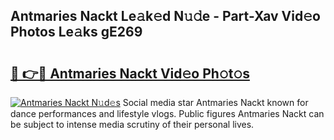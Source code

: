 ## Antmaries Nackt Le𝚊k𝚎d N𝚞𝚍e - Part-Xav Vid𝚎o Photos Le𝚊ks gE269

# <h2><a href="http://fb7p7dw.evod.top/?m=Antmaries+Nackt">🔗 👉🔴 Antmaries Nackt Vid𝚎o Ph𝚘t𝚘s</a></h2>

[![Antmaries Nackt N𝚞d𝚎s](https://i.imgur.com/8V9OHl7.gif)](http://fb7p7dw.evod.top/?m=Antmaries+Nackt)
Social media star Antmaries Nackt known for dance performances and lifestyle vlogs. Public figures Antmaries Nackt can be subject to intense media scrutiny of their personal lives. 
